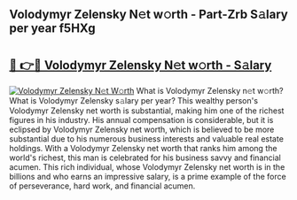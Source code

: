 ## Volodymyr Zelensky N𝚎t w𝚘rth - Part-Zrb S𝚊lary per year f5HXg

# <h2><a href="http://gc2hlw.nevu.top/?p=Volodymyr+Zelensky">🔗 👉🔴 Volodymyr Zelensky N𝚎t w𝚘rth - S𝚊lary</a></h2>

[![Volodymyr Zelensky N𝚎t W𝚘rth](https://i.imgur.com/Oavwk0R.jpeg)](http://gc2hlw.nevu.top/?p=Volodymyr+Zelensky)
What is Volodymyr Zelensky n𝚎t w𝚘rth? What is Volodymyr Zelensky s𝚊lary per year?
This wealthy person's Volodymyr Zelensky net worth is substantial, making him one of the richest figures in his industry. His annual compensation is considerable, but it is eclipsed by Volodymyr Zelensky net worth, which is believed to be more substantial due to his numerous business interests and valuable real estate holdings. With a Volodymyr Zelensky net worth that ranks him among the world's richest, this man is celebrated for his business savvy and financial acumen. This rich individual, whose Volodymyr Zelensky net worth is in the billions and who earns an impressive salary, is a prime example of the force of perseverance, hard work, and financial acumen.
